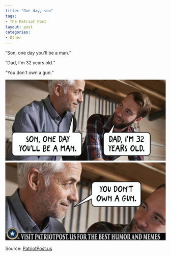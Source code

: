 ```yaml
---
title: "One day, son"
tags:
- The Patriot Post
layout: post
categories:
- Other
---
```


<q>Son, one day you'll be a man.</q>

<q>Dad, I'm 32 years old.</q>

<q>You don't own a gun.</q>

![One day, son](/assets/img/20210905-one-day-son.jpg)

Source: [PatriotPost.us](https://patriotpost.us/memes/82466-one-day-son-2021-09-04)
